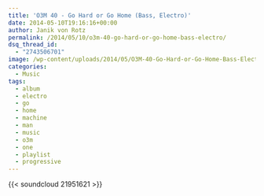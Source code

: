```yaml
---
title: 'O3M 40 - Go Hard or Go Home (Bass, Electro)'
date: 2014-05-10T19:16:16+00:00
author: Janik von Rotz
permalink: /2014/05/10/o3m-40-go-hard-or-go-home-bass-electro/
dsq_thread_id:
  - "2743506701"
image: /wp-content/uploads/2014/05/O3M-40-Go-Hard-or-Go-Home-Bass-Electro.jpg
categories:
  - Music
tags:
  - album
  - electro
  - go
  - home
  - machine
  - man
  - music
  - o3m
  - one
  - playlist
  - progressive
---
```

{{< soundcloud 21951621 >}}